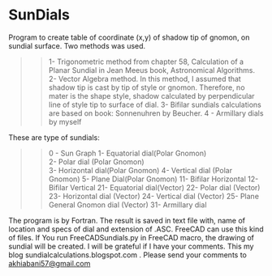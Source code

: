 # SunDials
Program to create table of coordinate (x,y) of shadow tip of gnomon, on sundial surface.
Two methods was used. 

>> 1- Trigonometric method from chapter 58, Calculation of a Planar Sundial in Jean Meeus book, Astronomical Algorithms. 
>> 2- Vector Algebra method. In this method, I assumed that shadow tip is cast by tip of style or gnomon. Therefore, no mater is the shape style, shadow calculated by perpendicular line of style tip to surface of dial.
>> 3- Bifilar sundials calculations are based on book: Sonnenuhren by Beucher.
>> 4 - Armillary dials by myself

These are type of sundials:
>> 0 - Sun Graph 
>> 1-  Equatorial dial(Polar Gnomon)  
>> 2-  Polar dial (Polar Gnomon)  
>> 3-  Horizontal dial(Polar Gnomon) 
>> 4-  Vertical dial (Polar Gnomon) 
>> 5-  Plane Dial(Polar Gnomon) 
>> 11- Bifilar Horizontal 
>> 12- Bifilar Vertical 
>> 21- Equatorial dial(Vector) 
>> 22- Polar dial (Vector)
>> 23- Horizontal dial (Vector) 
>> 24- Vertical dial (Vector) 
>> 25- Plane General Gnomon dial (Vector) 
>> 31- Armillary dial 

The program is by Fortran. The result is saved in text file with, name of location and specs of dial and extension of .ASC. FreeCAD can use this kind of files.
If You run FreeCADSundials.py in FreeCAD macro, the drawing of sundial will be created.
I will be grateful if I have your comments.
This my blog sundialcalculations.blogspot.com . Please send your comments to akhiabani57@gmail.com

